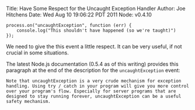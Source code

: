 Title: Have Some Respect for the Uncaught Exception Handler
Author: Joe Hitchens
Date: Wed Aug 10 19:06:22 PDT 2011
Node: v0.4.10


	process.on("uncaughtException", function (err) {
		console.log("This shouldn't have happened (so we're taught)")
	});


We need to give the this event a little respect.
It can be very useful, if not crucial in some situations.

The latest Node.js documentation (0.5.4 as of this writing) provides this
paragraph at the end of the description for the `uncaughtException` event:

	Note that uncaughtException is a very crude mechanism for exception handling. Using try / catch in your program will give you more control over your program's flow. Especially for server programs that are designed to stay running forever, uncaughtException can be a useful safety mechanism.


[Sleepless Inc.]: http://www.sleepless.com/


